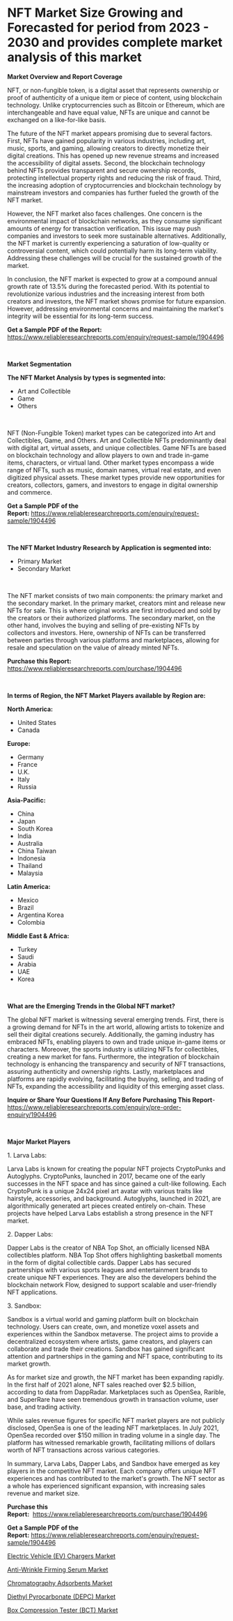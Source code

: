 <p><h1>NFT Market Size Growing and Forecasted for period from 2023 - 2030 and provides complete market analysis of this market</h1></p><p><strong>Market Overview and Report Coverage</strong></p>
<p><p>NFT, or non-fungible token, is a digital asset that represents ownership or proof of authenticity of a unique item or piece of content, using blockchain technology. Unlike cryptocurrencies such as Bitcoin or Ethereum, which are interchangeable and have equal value, NFTs are unique and cannot be exchanged on a like-for-like basis.</p><p>The future of the NFT market appears promising due to several factors. First, NFTs have gained popularity in various industries, including art, music, sports, and gaming, allowing creators to directly monetize their digital creations. This has opened up new revenue streams and increased the accessibility of digital assets. Second, the blockchain technology behind NFTs provides transparent and secure ownership records, protecting intellectual property rights and reducing the risk of fraud. Third, the increasing adoption of cryptocurrencies and blockchain technology by mainstream investors and companies has further fueled the growth of the NFT market.</p><p>However, the NFT market also faces challenges. One concern is the environmental impact of blockchain networks, as they consume significant amounts of energy for transaction verification. This issue may push companies and investors to seek more sustainable alternatives. Additionally, the NFT market is currently experiencing a saturation of low-quality or controversial content, which could potentially harm its long-term viability. Addressing these challenges will be crucial for the sustained growth of the market.</p><p>In conclusion, the NFT market is expected to grow at a compound annual growth rate of 13.5% during the forecasted period. With its potential to revolutionize various industries and the increasing interest from both creators and investors, the NFT market shows promise for future expansion. However, addressing environmental concerns and maintaining the market's integrity will be essential for its long-term success.</p></p>
<p><strong>Get a Sample PDF of the Report:</strong> <a href="https://www.reliableresearchreports.com/enquiry/request-sample/1904496">https://www.reliableresearchreports.com/enquiry/request-sample/1904496</a></p>
<p>&nbsp;</p>
<p><strong>Market Segmentation</strong></p>
<p><strong>The NFT Market Analysis by types is segmented into:</strong></p>
<p><ul><li>Art and Collectible</li><li>Game</li><li>Others</li></ul></p>
<p>&nbsp;</p>
<p><p>NFT (Non-Fungible Token) market types can be categorized into Art and Collectibles, Game, and Others. Art and Collectible NFTs predominantly deal with digital art, virtual assets, and unique collectibles. Game NFTs are based on blockchain technology and allow players to own and trade in-game items, characters, or virtual land. Other market types encompass a wide range of NFTs, such as music, domain names, virtual real estate, and even digitized physical assets. These market types provide new opportunities for creators, collectors, gamers, and investors to engage in digital ownership and commerce.</p></p>
<p><strong>Get a Sample PDF of the Report:</strong>&nbsp;<a href="https://www.reliableresearchreports.com/enquiry/request-sample/1904496">https://www.reliableresearchreports.com/enquiry/request-sample/1904496</a></p>
<p>&nbsp;</p>
<p><strong>The NFT Market Industry Research by Application is segmented into:</strong></p>
<p><ul><li>Primary Market</li><li>Secondary Market</li></ul></p>
<p>&nbsp;</p>
<p><p>The NFT market consists of two main components: the primary market and the secondary market. In the primary market, creators mint and release new NFTs for sale. This is where original works are first introduced and sold by the creators or their authorized platforms. The secondary market, on the other hand, involves the buying and selling of pre-existing NFTs by collectors and investors. Here, ownership of NFTs can be transferred between parties through various platforms and marketplaces, allowing for resale and speculation on the value of already minted NFTs.</p></p>
<p><strong>Purchase this Report:</strong>&nbsp; <a href="https://www.reliableresearchreports.com/purchase/1904496">https://www.reliableresearchreports.com/purchase/1904496</a></p>
<p>&nbsp;</p>
<p><strong>In terms of Region, the NFT Market Players available by Region are:</strong></p>
<p>
    <p> <strong> North America: </strong>
        <ul>
            <li>United States</li>
            <li>Canada</li>
        </ul>
        </p> 
    <p> <strong> Europe: </strong>
        <ul>
            <li>Germany</li>
            <li>France</li>
            <li>U.K.</li>
            <li>Italy</li>
            <li>Russia</li>
        </ul>
        </p> 
    <p> <strong> Asia-Pacific: </strong>
        <ul>
            <li>China</li>
            <li>Japan</li>
            <li>South Korea</li>
            <li>India</li>
            <li>Australia</li>
            <li>China Taiwan</li>
            <li>Indonesia</li>
            <li>Thailand</li>
            <li>Malaysia</li>
        </ul>
        </p> 
    <p> <strong> Latin America: </strong>
        <ul>
            <li>Mexico</li>
            <li>Brazil</li>
            <li>Argentina Korea</li>
            <li>Colombia</li>
        </ul>
        </p> 
    <p> <strong> Middle East & Africa: </strong>
        <ul>
            <li>Turkey</li>
            <li>Saudi</li>
            <li>Arabia</li>
            <li>UAE</li>
            <li>Korea</li>
        </ul>
    </p>
    </p>
<p>&nbsp;</p>
<p><strong>What are the Emerging Trends in the Global NFT market?</strong></p>
<p><p>The global NFT market is witnessing several emerging trends. First, there is a growing demand for NFTs in the art world, allowing artists to tokenize and sell their digital creations securely. Additionally, the gaming industry has embraced NFTs, enabling players to own and trade unique in-game items or characters. Moreover, the sports industry is utilizing NFTs for collectibles, creating a new market for fans. Furthermore, the integration of blockchain technology is enhancing the transparency and security of NFT transactions, assuring authenticity and ownership rights. Lastly, marketplaces and platforms are rapidly evolving, facilitating the buying, selling, and trading of NFTs, expanding the accessibility and liquidity of this emerging asset class.</p></p>
<p><strong>Inquire or Share Your Questions If Any Before Purchasing This Report</strong>- <a href="https://www.reliableresearchreports.com/enquiry/pre-order-enquiry/1904496">https://www.reliableresearchreports.com/enquiry/pre-order-enquiry/1904496</a></p>
<p>&nbsp;</p>
<p><strong>Major Market Players</strong></p>
<p><p>1. Larva Labs:</p><p>Larva Labs is known for creating the popular NFT projects CryptoPunks and Autoglyphs. CryptoPunks, launched in 2017, became one of the early successes in the NFT space and has since gained a cult-like following. Each CryptoPunk is a unique 24x24 pixel art avatar with various traits like hairstyle, accessories, and background. Autoglyphs, launched in 2021, are algorithmically generated art pieces created entirely on-chain. These projects have helped Larva Labs establish a strong presence in the NFT market.</p><p>2. Dapper Labs:</p><p>Dapper Labs is the creator of NBA Top Shot, an officially licensed NBA collectibles platform. NBA Top Shot offers highlighting basketball moments in the form of digital collectible cards. Dapper Labs has secured partnerships with various sports leagues and entertainment brands to create unique NFT experiences. They are also the developers behind the blockchain network Flow, designed to support scalable and user-friendly NFT applications.</p><p>3. Sandbox:</p><p>Sandbox is a virtual world and gaming platform built on blockchain technology. Users can create, own, and monetize voxel assets and experiences within the Sandbox metaverse. The project aims to provide a decentralized ecosystem where artists, game creators, and players can collaborate and trade their creations. Sandbox has gained significant attention and partnerships in the gaming and NFT space, contributing to its market growth.</p><p>As for market size and growth, the NFT market has been expanding rapidly. In the first half of 2021 alone, NFT sales reached over $2.5 billion, according to data from DappRadar. Marketplaces such as OpenSea, Rarible, and SuperRare have seen tremendous growth in transaction volume, user base, and trading activity.</p><p>While sales revenue figures for specific NFT market players are not publicly disclosed, OpenSea is one of the leading NFT marketplaces. In July 2021, OpenSea recorded over $150 million in trading volume in a single day. The platform has witnessed remarkable growth, facilitating millions of dollars worth of NFT transactions across various categories.</p><p>In summary, Larva Labs, Dapper Labs, and Sandbox have emerged as key players in the competitive NFT market. Each company offers unique NFT experiences and has contributed to the market's growth. The NFT sector as a whole has experienced significant expansion, with increasing sales revenue and market size.</p></p>
<p><strong>Purchase this Report:</strong>&nbsp;&nbsp;<a href="https://www.reliableresearchreports.com/purchase/1904496">https://www.reliableresearchreports.com/purchase/1904496</a></p>
<p></p>
<p><strong>Get a Sample PDF of the Report:</strong>&nbsp;<a href="https://www.reliableresearchreports.com/enquiry/request-sample/1904496">https://www.reliableresearchreports.com/enquiry/request-sample/1904496</a></p>
<p><p><a href="https://medium.com/@santosh.reportprime/electric-vehicle-ev-chargers-market-trends-and-market-analysis-forecasted-for-period-2023-2030-c3f235eb0837">Electric Vehicle (EV) Chargers Market</a></p><p><a href="https://github.com/WillieWoodard/Market-Research-Report-List-1/blob/main/anti-wrinkle-firming-serum-market.md">Anti-Wrinkle Firming Serum Market</a></p><p><a href="https://medium.com/@jacesipes1996/chromatography-adsorbents-market-competitive-analysis-market-trends-and-forecast-to-2030-3ff73f5f7f0b">Chromatography Adsorbents Market</a></p><p><a href="https://medium.com/@henrykihn/diethyl-pyrocarbonate-depc-market-comprehensive-assessment-by-type-application-and-geography-868e55a66109">Diethyl Pyrocarbonate (DEPC) Market</a></p><p><a href="https://github.com/BryceTownsendr/Market-Research-Report-List-1/blob/main/box-compression-tester-bct-market.md">Box Compression Tester (BCT) Market</a></p></p>